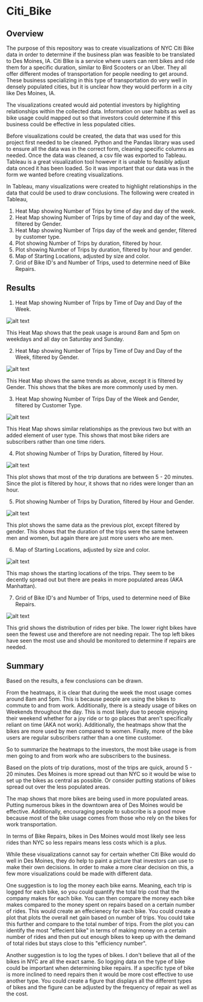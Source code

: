 # Citi_Bike


## Overview

The purpose of this repository was to create visualizations of NYC Citi Bike data in order to determine if the business plan was feasible to be translated to Des Moines, IA. Citi BIke is a service where users can rent bikes and ride them for a specific duration, similar to Bird Scooters or an Uber. They all offer different modes of transportation for people needing to get around. These business specializing in this type of transportation do very well in densely populated cities, but it is unclear how they would perform in a city like Des Moines, IA.

The visualizations created would aid potential investors by higlighting relationships within the collected data. Information on user habits as well as bike usage could mapped out so that investors could determine if this business could be effective in less populated cities.

Before visualizations could be created, the data that was used for this project first needed to be cleaned. Python and the Pandas library was used to ensure all the data was in the correct form, cleaning specific columns as needed. Once the data was cleaned, a csv file was exported to Tableau. Tableau is a great visualization tool however it is unable to feasibly adjust data onced it has been loaded. So it was important that our data was in the form we wanted before creating visualizations.

In Tableau, many visualizations were created to highlight relationships in the data that could be used to draw conclusions. The following were created in Tableau,

1. Heat Map showing Number of Trips by time of day and day of the week.
2. Heat Map showing Number of Trips by time of day and day of the week, filtered by Gender. 
3. Heat Map showing Number of Trips day of the week and gender, filtered by customer type. 
4. Plot showing Number of Trips by duration, filtered by hour. 
5. Plot showing Number of Trips by duration, filtered by hour and gender. 
6. Map of Starting Locations, adjusted by size and color. 
7. Grid of Bike ID's and Number of Trips, used to determine need of Bike Repairs.


## Results

1. Heat Map showing Number of Trips by Time of Day and Day of the Week.

![alt text](https://raw.githubusercontent.com/KitWilliams07/Citi_Bike/main/Screenshots/StopTime.png)

This Heat Map shows that the peak usage is around 8am and 5pm on weekdays and all day on Saturday and Sunday. 


2. Heat Map showing Number of Trips by Time of Day and Day of the Week, filtered by Gender. 

![alt text](https://raw.githubusercontent.com/KitWilliams07/Citi_Bike/main/Screenshots/Gender:StopTime.png)

This Heat Map shows the same trends as above, except it is filtered by Gender. This shows that the bikes are more commonly used by men. 


3. Heat Map showing Number of Trips Day of the Week and Gender, filtered by Customer Type. 

![alt text](https://raw.githubusercontent.com/KitWilliams07/Citi_Bike/main/Screenshots/Gender:Usage:User.png)

This Heat Map shows similar relationships as the previous two but with an added element of user type. This shows that most bike riders are subscribers rather than one time riders. 


4. Plot showing Number of Trips by Duration, filtered by Hour. 

![alt text](https://raw.githubusercontent.com/KitWilliams07/Citi_Bike/main/Screenshots/TripDuration.png)

This plot shows that most of the trip durations are between 5 - 20 minutes. Since the plot is filtered by hour, it shows that no rides were longer than an hour. 


5. Plot showing Number of Trips by Duration, filtered by Hour and Gender. 

![alt text](https://raw.githubusercontent.com/KitWilliams07/Citi_Bike/main/Screenshots/TripDuration:Gender.png)

This plot shows the same data as the previous plot, except filtered by gender. This shows that the duration of the trips were the same between men and women, but again there are just more users who are men.


6. Map of Starting Locations, adjusted by size and color. 

![alt text](https://raw.githubusercontent.com/KitWilliams07/Citi_Bike/main/Screenshots/StartingLocations.png)

This map shows the starting locations of the trips. They seem to be decently spread out but there are peaks in more populated areas (AKA Manhattan).


7. Grid of Bike ID's and Number of Trips, used to determine need of Bike Repairs.

![alt text](https://raw.githubusercontent.com/KitWilliams07/Citi_Bike/main/Screenshots/BikeRepair.png)

This grid shows the distribution of rides per bike. The lower right bikes have seen the fewest use and therefore are not needing repair. The top left bikes have seen the most use and should be monitored to determine if repairs are needed.


## Summary 

Based on the results, a few conclusions can be drawn.

From the heatmaps, it is clear that during the week the most usage comes around 8am and 5pm. This is because people are using the bikes to commute to and from work. Additionally, there is a steady usage of bikes on Weekends throughout the day. This is most likely due to people enjoying their weekend whether for a joy ride or to go places that aren't specifically reliant on time (AKA not work). Additionally, the heatmaps show that the bikes are more used by men compared to women. Finally, more of the bike users are regular subscribers rather than a one time customer. 

So to summarize the heatmaps to the investors, the most bike usage is from men going to and from work who are subscribers to the business.


Based on the plots of trip durations, most of the trips are quick, around 5 - 20 minutes. Des Moines is more spread out than NYC so it would be wise to set up the bikes as central as possible. Or consider putting stations of bikes spread out over the less populated areas. 

The map shows that more bikes are being used in more populated areas. Putting numerous bikes in the downtown area of Des Moines would be effective. Additionally, encouraging people to subscribe is a good move because most of the bike usage comes from those who rely on the bikes for work transportation.

In terms of Bike Repairs, bikes in Des Moines would most likely see less rides than NYC so less repairs means less costs which is a plus.


While these visualizations cannot say for certain whether Citi Bike would do well in Des Moines, they do help to paint a picture that investors can use to make their own decisions. In order to make a more clear decision on this, a few more visualizations could be made with different data. 


One suggestion is to log the money each bike earns. Meaning, each trip is logged for each bike, so you could quantify the total trip cost that the company makes for each bike. You can then compare the money each bike makes compared to the money spent on repairs based on a certain number of rides. This would create an effecienecy for each bike. You could create a plot that plots the overall net gain based on number of trips. You could take this further and compare to the total number of trips. From the plot you can identify the most "effecient bike" in terms of making money on a certain number of rides and then put out enough bikes to keep up with the demand of total rides but stays close to this "efficiency number".

Another suggestion is to log the types of bikes. I don't believe that all of the bikes in NYC are all the exact same. So logging data on the type of bike could be important when determining bike repairs. If a specific type of bike is more inclined to need repairs then it would be more cost effective to use another type. You could create a figure that displays all the different types of bikes and the figure can be adjusted by the frequency of repair as well as the cost. 

